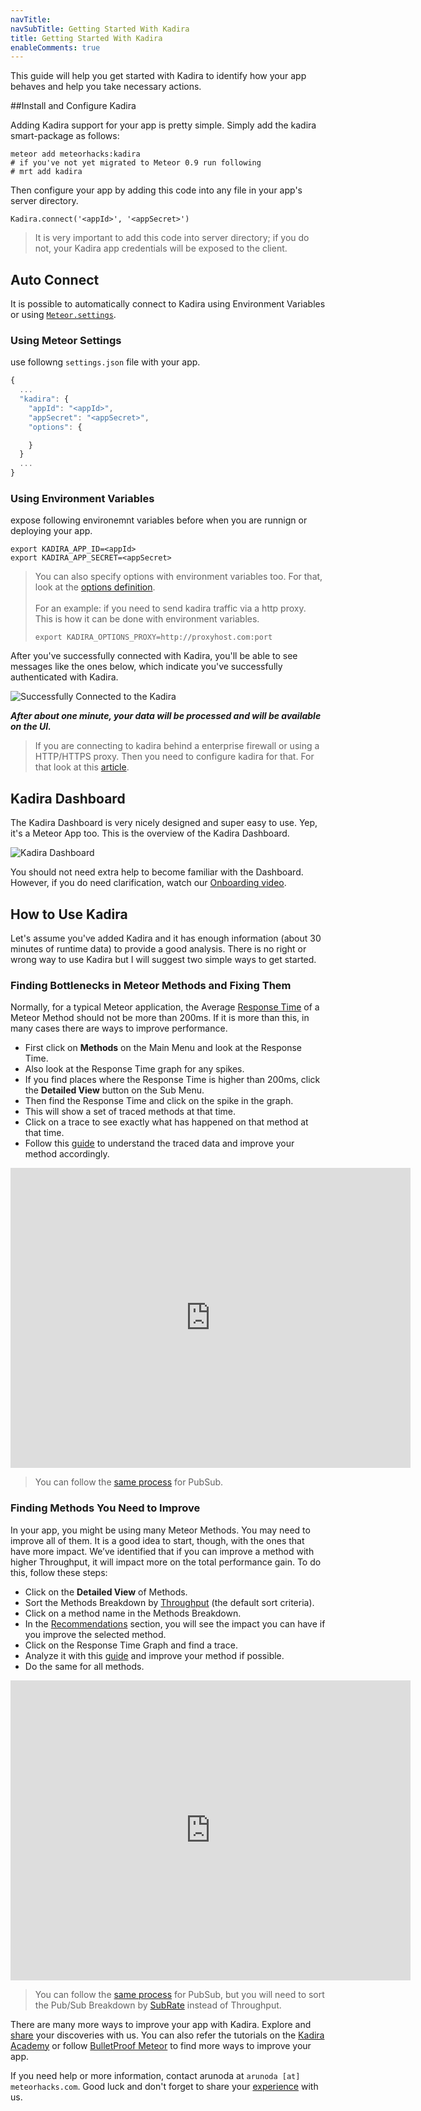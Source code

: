 ```yaml
---
navTitle: 
navSubTitle: Getting Started With Kadira
title: Getting Started With Kadira
enableComments: true
---
```


This guide will help you get started with Kadira to identify how your app behaves and help you take necessary actions.

##Install and Configure Kadira

Adding Kadira support for your app is pretty simple. Simply add the kadira smart-package as follows:

    meteor add meteorhacks:kadira
    # if you've not yet migrated to Meteor 0.9 run following
    # mrt add kadira

Then configure your app by adding this code into any file in your app's server directory.

    Kadira.connect('<appId>', '<appSecret>')

> It is very important to add this code into server directory; if you do not, your Kadira app credentials will be exposed to the client.

## Auto Connect

It is possible to automatically connect to Kadira using Environment Variables or using [`Meteor.settings`](http://docs.meteor.com/#meteor_settings).

### Using Meteor Settings
use followng `settings.json` file with your app.

~~~js
{
  ...
  "kadira": {
    "appId": "<appId>",
    "appSecret": "<appSecret>",
    "options": {

    }
  }
  ...
}
~~~

### Using Environment Variables
expose following environemnt variables before when you are runnign or deploying your app.

~~~
export KADIRA_APP_ID=<appId>
export KADIRA_APP_SECRET=<appSecret>
~~~

> You can also specify options with environment variables too. For that, look at the [options definition](https://github.com/meteorhacks/kadira/blob/master/lib/environment_variables.js#L40). <br><br>
> For an example: if you need to send kadira traffic via a http proxy. This is how it can be done with environment variables.
>
> `export KADIRA_OPTIONS_PROXY=http://proxyhost.com:port`

After you've successfully connected with Kadira, you'll be able to see messages like the ones below, which indicate you've successfully authenticated with Kadira.

![Successfully Connected to the Kadira](https://i.cloudup.com/cBzynAatoq.png)

_**After about one minute, your data will be processed and will be available on the UI.**_

> If you are connecting to kadira behind a enterprise firewall or using a HTTP/HTTPS proxy. Then you need to configure kadira for that. For that look at this [article](http://support.kadira.io/knowledgebase/articles/376248-using-kadira-with-enterprise-firewall-proxy).

## Kadira Dashboard

The Kadira Dashboard is very nicely designed and super easy to use. Yep, it's a Meteor App too. This is the overview of the Kadira Dashboard.

![Kadira Dashboard](https://i.cloudup.com/M_FD_KuKWq.png)

You should not need extra help to become familiar with the Dashboard. However, if you do need clarification, watch our [Onboarding video](https://www.youtube.com/watch?v=GDkG2Wq3mLo).

## How to Use Kadira

Let's assume you've added Kadira and it has enough information (about 30 minutes of runtime data) to provide a good analysis. There is no right or wrong way to use Kadira but I will suggest two simple ways to get started.

### Finding Bottlenecks in Meteor Methods and Fixing Them

Normally, for a typical Meteor application, the Average [Response Time](http://support.kadira.io/knowledgebase/articles/347424-response-time) of a Meteor Method should not be more than 200ms. If it is more than this, in many cases there are ways to improve performance.

* First click on **Methods** on the Main Menu and look at the Response Time.
* Also look at the Response Time graph for any spikes.
* If you find places where the Response Time is higher than 200ms, click the **Detailed View** button on the Sub Menu.
* Then find the Response Time and click on the spike in the graph.
* This will show a set of traced methods at that time.
* Click on a trace to see exactly what has happened on that method at that time.
* Follow this [guide](https://kadira.io/academy/make-your-app-faster/) to understand the traced data and improve your method accordingly.

<iframe width="640" height="480" src="https://www.youtube.com/embed/4vt2M7-bsDQ" frameborder="0" allowfullscreen="1">
</iframe>

> You can follow the [same process](https://www.youtube.com/watch?v=CQtmnzIlzE4&feature=youtu.be) for PubSub.

### Finding Methods You Need to Improve

In your app, you might be using many Meteor Methods. You may need to improve all of them. It is a good idea to start, though, with the ones that have more impact. We’ve identified that if you can improve a method with higher Throughput, it will impact more on the total performance gain. To do this, follow these steps:

* Click on the **Detailed View** of Methods.
* Sort the Methods Breakdown by [Throughput](http://support.kadira.io/knowledgebase/articles/347444-throughput) (the default sort criteria).
* Click on a method name in the Methods Breakdown.
* In the [Recommendations](http://support.kadira.io/knowledgebase/articles/347445-method-recommendations) section, you will see the impact you can have if you improve the selected method.
* Click on the Response Time Graph and find a trace.
* Analyze it with this [guide](https://kadira.io/academy/make-your-app-faster/) and improve your method if possible.
* Do the same for all methods.

<iframe width="640" height="480" src="https://www.youtube.com/embed/REUrBU7x6GU" frameborder="0" allowfullscreen="1">
</iframe>

> You can follow the [same process](https://www.youtube.com/watch?v=CTk0Qvj0n6Y&feature=youtu.be) for PubSub, but you will need to sort the Pub/Sub Breakdown by [SubRate](http://support.kadira.io/knowledgebase/articles/347439-subrate) instead of Throughput.

There are many more ways to improve your app with Kadira. Explore and [share](http://support.kadira.io/forums/224274-general) your discoveries with us. You can also refer the tutorials on the [Kadira Academy](https://kadira.io/academy/) or follow [BulletProof Meteor](https://bulletproofmeteor.com/basics/introduction/?utm_source=kadira&utm_medium=link&utm_term=kadira&utm_content=getting-started&utm_campaign=kadira") to find more ways to improve your app.

If you need help or more information, contact arunoda at `arunoda [at] meteorhacks.com`. Good luck and don't forget to share your [experience](http://support.kadira.io/forums/224274-general) with us.